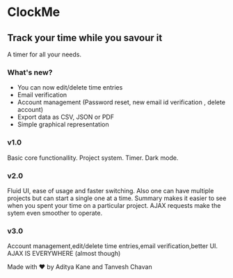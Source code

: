 # ClockMe

## Track your time while you savour it

A timer for all your needs.

### What's new?

* You can now edit/delete time entries
* Email verification
* Account management (Password reset, new email id verification , delete account)
* Export data as CSV, JSON or PDF
* Simple graphical representation


### v1.0
Basic core functionallity. Project system. Timer. Dark mode.

### v2.0
Fluid UI, ease of usage and faster switching. Also one can have multiple projects but can start a single one at a time.
Summary makes it easier to see when you spent your time on a particular project. AJAX requests make the sytem even smoother to operate.

### v3.0
Account management,edit/delete time entries,email verification,better UI. AJAX IS EVERYWHERE (almost though)

Made with :heart: by Aditya Kane and Tanvesh Chavan


